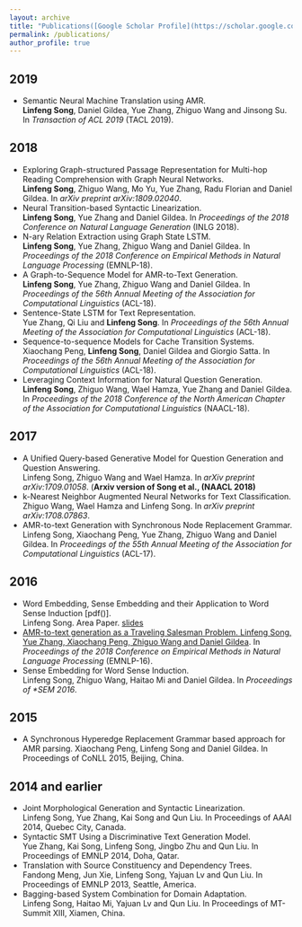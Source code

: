 ```yaml
---
layout: archive
title: "Publications([Google Scholar Profile](https://scholar.google.com/citations?user=yWZdmLYAAAAJ&hl=en))"
permalink: /publications/
author_profile: true
---
```


## 2019

* Semantic Neural Machine Translation using AMR. <br>
<b>Linfeng Song</b>, Daniel Gildea, Yue Zhang, Zhiguo Wang and Jinsong Su. 
In <i>Transaction of ACL 2019</i> (TACL 2019).

## 2018

* Exploring Graph-structured Passage Representation for Multi-hop Reading Comprehension with Graph Neural Networks. <br>
<b>Linfeng Song</b>, Zhiguo Wang, Mo Yu, Yue Zhang, Radu Florian and Daniel Gildea.
In <i>arXiv preprint arXiv:1809.02040</i>.
* Neural Transition-based Syntactic Linearization. </br>
<b>Linfeng Song</b>, Yue Zhang and Daniel Gildea.
In <i>Proceedings of the 2018 Conference on Natural Language Generation</i> (INLG 2018).
* N-ary Relation Extraction using Graph State LSTM. </br>
<b>Linfeng Song</b>, Yue Zhang, Zhiguo Wang and Daniel Gildea.
In <i>Proceedings of the 2018 Conference on Empirical Methods in Natural Language Processing</i> (EMNLP-18).
* A Graph-to-Sequence Model for AMR-to-Text Generation. </br>
<b>Linfeng Song</b>, Yue Zhang, Zhiguo Wang and Daniel Gildea.
In <i>Proceedings of the 56th Annual Meeting of the Association for Computational Linguistics</i> (ACL-18).
* Sentence-State LSTM for Text Representation. </br>
Yue Zhang, Qi Liu and <b>Linfeng Song</b>.
In <i>Proceedings of the 56th Annual Meeting of the Association for Computational Linguistics</i> (ACL-18).
* Sequence-to-sequence Models for Cache Transition Systems. </br>
Xiaochang Peng, <b>Linfeng Song</b>, Daniel Gildea and Giorgio Satta.
In <i>Proceedings of the 56th Annual Meeting of the Association for Computational Linguistics</i> (ACL-18).
* Leveraging Context Information for Natural Question Generation. </br>
<b>Linfeng Song</b>, Zhiguo Wang, Wael Hamza, Yue Zhang and Daniel Gildea.
In <i>Proceedings of the 2018 Conference of the North American Chapter of the Association for Computational Linguistics</i> (NAACL-18).

## 2017

* A Unified Query-based Generative Model for Question Generation and Question Answering. <br>
Linfeng Song, Zhiguo Wang and Wael Hamza.
In <i>arXiv preprint arXiv:1709.01058</i>. (<b>Arxiv version of Song et al., (NAACL 2018)</b>
* k-Nearest Neighbor Augmented Neural Networks for Text Classification. <br>
Zhiguo Wang, Wael Hamza and Linfeng Song.
In <i>arXiv preprint arXiv:1708.07863</i>.
* AMR-to-text Generation with Synchronous Node Replacement Grammar. <br>
Linfeng Song, Xiaochang Peng, Yue Zhang, Zhiguo Wang and Daniel Gildea.
In <i>Proceedings of the 55th Annual Meeting of the Association for Computational Linguistics</i> (ACL-17).

## 2016

* Word Embedding, Sense Embedding and their Application to Word Sense Induction [pdf()]. <br>
Linfeng Song. Area Paper. [slides]()
* [AMR-to-text generation as a Traveling Salesman Problem. Linfeng Song, Yue Zhang, Xiaochang Peng, Zhiguo Wang and Daniel Gildea]().
In <i>Proceedings of the 2018 Conference on Empirical Methods in Natural Language Processing</i> (EMNLP-16).
* Sense Embedding for Word Sense Induction. <br>
Linfeng Song, Zhiguo Wang, Haitao Mi and Daniel Gildea.
In <i>Proceedings of *SEM 2016</i>.

## 2015

* A Synchronous Hyperedge Replacement Grammar based approach for AMR parsing. Xiaochang Peng, Linfeng Song and Daniel Gildea.
In Proceedings of CoNLL 2015, Beijing, China.

## 2014 and earlier

* Joint Morphological Generation and Syntactic Linearization. <br>
Linfeng Song, Yue Zhang, Kai Song and Qun Liu. 
In Proceedings of AAAI 2014, Quebec City, Canada.
* Syntactic SMT Using a Discriminative Text Generation Model. <br>
Yue Zhang, Kai Song, Linfeng Song, Jingbo Zhu and Qun Liu.
In Proceedings of EMNLP 2014, Doha, Qatar.
* Translation with Source Constituency and Dependency Trees. <br>
Fandong Meng, Jun Xie, Linfeng Song, Yajuan Lv and Qun Liu.
In Proceedings of EMNLP 2013, Seattle, America.
* Bagging-based System Combination for Domain Adaptation. <br>
Linfeng Song, Haitao Mi, Yajuan Lv and Qun Liu.
In Proceedings of MT-Summit XIII, Xiamen, China.
